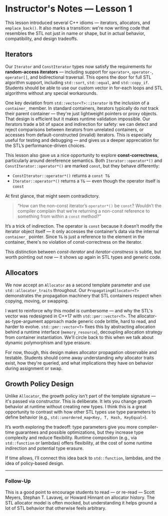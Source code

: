 # Instructor's Notes — Lesson 1

This lesson introduced several C++ idioms — iterators, allocators, and `emplace_back()`. It also marks a transition: we're now writing code that resembles the STL not just in name or shape, but in actual behavior, compatibility, and design tradeoffs.

## Iterators

Our `Iterator` and `ConstIterator` types now satisfy the requirements for **random-access iterators** — including support for `operator+`, `operator-`, `operator[]`, and bidirectional traversal. This opens the door for full STL algorithm support, including `std::sort`, `std::equal`, and `std::copy_if`. Students should be able to use our custom vector in for-each loops and STL algorithms without any special workarounds.

One key deviation from `std::vector<T>::iterator` is the inclusion of a `container_` member. In standard containers, iterators typically do *not* track their parent container — they're just lightweight pointers or proxy objects. That design is efficient but it makes runtime validation impossible. Our iterators trade a bit of space and indirection for safety: we can detect and reject comparisons between iterators from unrelated containers, or accesses from default-constructed (invalid) iterators. This is especially useful for testing and debugging — and gives us a deeper appreciation for the STL’s performance-driven choices.

This lesson also gave us a nice opportunity to explore **const-correctness**, particularly around dereference semantics. Both `Iterator::operator*()` and `ConstIterator::operator*()` are marked `const`, but they behave differently:

- `ConstIterator::operator*()` returns a `const T&`
- `Iterator::operator*()` returns a `T&` — even though the operator itself is `const`

At first glance, that might seem contradictory.

> “How can the non-const iterator’s `operator*()` be `const`? Wouldn’t the compiler complain that we’re returning a non-const reference to something from within a `const` method?”

It’s a trick of indirection. The operator is `const` because it doesn’t modify the iterator object itself — it only accesses the container’s data via the internal `container_` pointer. Since `T&` is just a reference to the element in the container, there's no violation of const-correctness on the iterator.

This distinction between *const-iterator* and *iterator-constness* is subtle, but worth pointing out now — it shows up again in STL types and generic code.

## Allocators

We now accept an `Allocator` as a second template parameter and use `std::allocator_traits` throughout. Our `PropagatingAllocator<T>` demonstrates the propagation machinery that STL containers respect when copying, moving, or swapping.

I want to reinforce why this model is cumbersome — and why the STL's vector was redesigned in C++17 with `std::pmr::vector<T>`. The allocator-as-type-argument approach made generic code brittle, hard to read, and harder to evolve. `std::pmr::vector<T>` fixes this by abstracting allocation behind a runtime interface (`memory_resource`), decoupling allocation strategy from container instantiation. We'll circle back to this when we talk about dynamic polymorphism and type erasure.

For now, though, this design makes allocator propagation observable and testable. Students should come away understanding *why* allocator traits exist, how they're queried, and what implications they have on behavior during assignment or swap.

## Growth Policy Design

Unlike `Allocator`, the growth policy isn't part of the template signature — it's passed via constructor. This is deliberate. It lets you change growth behavior at runtime without creating new types. I think this is a great opportunity to contrast with how other STL types use type parameters to define behavior (e.g., `std::unordered_map<Key, T, Hash, KeyEqual>`).

It’s worth exploring the tradeoff: type parameters give you more compiler-time guarantees and possible optimizations, but they increase type complexity and reduce flexibility. Runtime composition (e.g., via `std::function` or lambdas) offers flexibility, at the cost of some runtime indirection and potential type erasure.

If time allows, I’ll connect this idea back to `std::function`, lambdas, and the idea of policy-based design.

---

### Follow-Up

This is a good point to encourage students to read — or re-read — Scott Meyers, Stephan T. Lavavej, or Howard Hinnant on allocator history. The STL allocator model is often mocked, but understanding it helps ground a lot of STL behavior that otherwise feels arbitrary.
